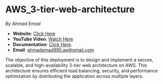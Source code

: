 # AWS_3-tier-web-architecture

_By Ahmad Emad_  
- **Website**:  [Click Here](http://elb-1859305876.us-east-1.elb.amazonaws.com/home.php)
- **YouTube Video**: [Watch Here](https://www.youtube.com/watch?v=ZRmgn5XnIGI)  
- **Documentation**: [Click Here](AWS_3-tier%20web%20architecture.pdf).
- **Email**: [ahmademad995.ae@gmail.com](mailto:ahmademad995.ae@gmail.com)

The objective of this deployment is to design and implement a secure, scalable, and high-availability 3-tier web architecture on AWS. This architecture ensures efficient load balancing, security, and performance optimization by distributing the application across multiple layers.
